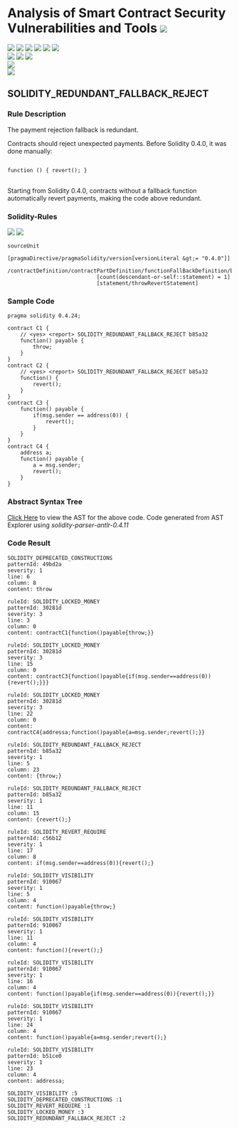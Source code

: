 # Analysis of Smart Contract Security Vulnerabilities and Tools ![](https://img.shields.io/badge/-Live-brightgreen)
![](https://img.shields.io/badge/Batch-UG21CYS-lightgreen) ![](https://img.shields.io/badge/Batch-PG21CYS-green) ![](https://img.shields.io/badge/Batch-UG22CYS-lightgreen) ![](https://img.shields.io/badge/Batch-PG21CYS-green) ![](https://img.shields.io/badge/Batch-PhD-darkgreen) ![](https://img.shields.io/badge/-B_RIG-darkgreen)<br/>   ![](https://img.shields.io/badge/BlockchainCourse-21CY712-green)  ![](https://img.shields.io/badge/-M.Tech_Dissertation-blue) ![](https://img.shields.io/badge/Focus-Smart_Contract_Security-yellow) <br/>
![](https://img.shields.io/badge/Blockchain-Ethereum-blue)   <br/> 
![](https://img.shields.io/badge/Language-Solidity-blue)

## SOLIDITY_REDUNDANT_FALLBACK_REJECT
### Rule Description
<p>
    The payment rejection fallback is redundant.
</p>
<p>
    Contracts should reject unexpected payments. Before Solidity 0.4.0, it was done manually:
</p>
<pre>
<code>
function () { revert(); }
</code>
</pre>
<p>
Starting from Solidity 0.4.0, contracts without a fallback function automatically
revert payments, making the code above redundant.
</p>

### Solidity-Rules

![](https://img.shields.io/badge/Pattern_ID-b85a32-gold) ![](https://img.shields.io/badge/Severity-1-brown) 

```
sourceUnit
                        [pragmaDirective/pragmaSolidity/version[versionLiteral &gt;= "0.4.0"]]
                        /contractDefinition/contractPartDefinition/functionFallBackDefinition/block
                            [count(descendant-or-self::statement) = 1]
                            [statement/throwRevertStatement]
```

### Sample Code

```
pragma solidity 0.4.24;

contract C1 {
    // <yes> <report> SOLIDITY_REDUNDANT_FALLBACK_REJECT b85a32
    function() payable {
        throw;
    }
}
contract C2 {
    // <yes> <report> SOLIDITY_REDUNDANT_FALLBACK_REJECT b85a32
    function() {
        revert();
    }
}
contract C3 {
    function() payable {
        if(msg.sender == address(0)) {
            revert();
        }
    }
}
contract C4 {
    address a;
    function() payable {
        a = msg.sender;
        revert();
    }
}
```

### Abstract Syntax Tree 

[Click Here](https://astexplorer.net/#/gist/d80d293b48b3017a2df3a5ebdab3b2e5/95b3a55d434885f042b9be0ef0f664661e0a4e04) to view the AST for the above code. Code generated from AST Explorer using _solidity-parser-antlr-0.4.11_


### Code Result

```
SOLIDITY_DEPRECATED_CONSTRUCTIONS
patternId: 49bd2a
severity: 1
line: 6
column: 8
content: throw

ruleId: SOLIDITY_LOCKED_MONEY
patternId: 30281d
severity: 3
line: 3
column: 0
content: contractC1{function()payable{throw;}}

ruleId: SOLIDITY_LOCKED_MONEY
patternId: 30281d
severity: 3
line: 15
column: 0
content: contractC3{function()payable{if(msg.sender==address(0)){revert();}}}

ruleId: SOLIDITY_LOCKED_MONEY
patternId: 30281d
severity: 3
line: 22
column: 0
content: contractC4{addressa;function()payable{a=msg.sender;revert();}}

ruleId: SOLIDITY_REDUNDANT_FALLBACK_REJECT
patternId: b85a32
severity: 1
line: 5
column: 23
content: {throw;}

ruleId: SOLIDITY_REDUNDANT_FALLBACK_REJECT
patternId: b85a32
severity: 1
line: 11
column: 15
content: {revert();}

ruleId: SOLIDITY_REVERT_REQUIRE
patternId: c56b12
severity: 1
line: 17
column: 8
content: if(msg.sender==address(0)){revert();}

ruleId: SOLIDITY_VISIBILITY
patternId: 910067
severity: 1
line: 5
column: 4
content: function()payable{throw;}

ruleId: SOLIDITY_VISIBILITY
patternId: 910067
severity: 1
line: 11
column: 4
content: function(){revert();}

ruleId: SOLIDITY_VISIBILITY
patternId: 910067
severity: 1
line: 16
column: 4
content: function()payable{if(msg.sender==address(0)){revert();}}

ruleId: SOLIDITY_VISIBILITY
patternId: 910067
severity: 1
line: 24
column: 4
content: function()payable{a=msg.sender;revert();}

ruleId: SOLIDITY_VISIBILITY
patternId: b51ce0
severity: 1
line: 23
column: 4
content: addressa;

SOLIDITY_VISIBILITY :5
SOLIDITY_DEPRECATED_CONSTRUCTIONS :1
SOLIDITY_REVERT_REQUIRE :1
SOLIDITY_LOCKED_MONEY :3
SOLIDITY_REDUNDANT_FALLBACK_REJECT :2

```


